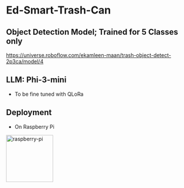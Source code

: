 # Ed-Smart-Trash-Can

## Object Detection Model; Trained for 5 Classes only 
https://universe.roboflow.com/ekamleen-maan/trash-object-detect-2p3ca/model/4

## LLM:  Phi-3-mini
- To be fine tuned with QLoRa

## Deployment

- On Raspberry Pi
<img width="128" height="128" alt="raspberry-pi" src="https://github.com/user-attachments/assets/32a221de-de52-47fe-a2cf-283c25b657e7" />

 
